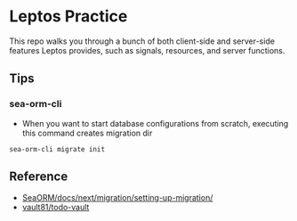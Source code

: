 # Leptos Practice
This repo walks you through a bunch of both client-side and server-side features Leptos provides, such as signals, resources, and server functions.

## Tips
### sea-orm-cli
- When you want to start database configurations from scratch, executing this command creates migration dir
```
sea-orm-cli migrate init
```

## Reference
- [SeaORM/docs/next/migration/setting-up-migration/](https://www.sea-ql.org/SeaORM/docs/next/migration/setting-up-migration/)
- [vault81/todo-vault](https://github.com/vault81/todo-vault)
